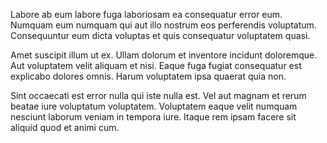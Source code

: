 Labore ab eum labore fuga laboriosam ea consequatur error eum. Numquam eum numquam qui aut illo nostrum eos perferendis voluptatum. Consequuntur eum dicta voluptas et quis consequatur voluptatem quasi.
 Amet suscipit illum ut ex. Ullam dolorum et inventore incidunt doloremque. Aut voluptatem velit aliquam et nisi. Eaque fuga fugiat consequatur est explicabo dolores omnis. Harum voluptatem ipsa quaerat quia non.
 Sint occaecati est error nulla qui iste nulla est. Vel aut magnam et rerum beatae iure voluptatum voluptatem. Voluptatem eaque velit numquam nesciunt laborum veniam in tempora iure. Itaque rem ipsam facere sit aliquid quod et animi cum.